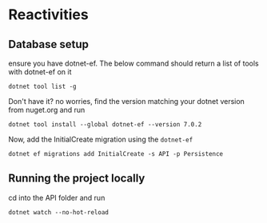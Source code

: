 # Reactivities

## Database setup
ensure you have dotnet-ef. The below command should return a list of tools with dotnet-ef on it
```
dotnet tool list -g
```

Don't have it? no worries, find the version matching your dotnet version from nuget.org and run 
```
dotnet tool install --global dotnet-ef --version 7.0.2
```

Now, add the InitialCreate migration using the `dotnet-ef`
```
dotnet ef migrations add InitialCreate -s API -p Persistence
```

## Running the project locally
cd into the API folder and run
```
dotnet watch --no-hot-reload
```

